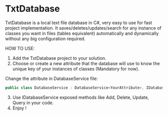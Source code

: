# TxtDatabase

TxtDatabase is a local text file database in C#, very easy to use for fast project implementation.
It saves/deletes/updates/search for any instance of classes you want in files (tables equivalent) automatically and dynamically without any big configuration required.

HOW TO USE:
1) Add the TxtDatabase project to your solution.
2) Choose or create a new attribute that the database will use to know the unique key of your instances of classes (Mandatory for now).

Change the attribute in DatabaseService file:
``` C#
public class DatabaseService : DatabaseService<YourAttribute>, IDatabaseService
```

3) Use IDatabaseService exposed methods like Add, Delete, Update, Query in your code.
4) Enjoy !
